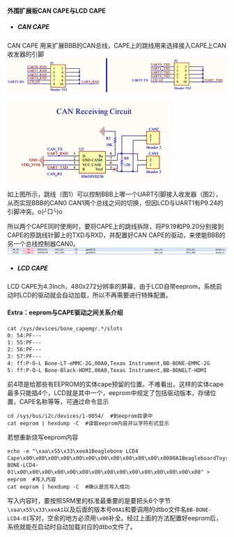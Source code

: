 #### 外围扩展板CAN CAPE与LCD CAPE

* ##### CAN CAPE

CAN CAPE 用来扩展BBB的CAN总线，CAPE上的跳线用来选择接入CAPE上CAN收发器的引脚![](/assets/CAN2.png)

![](/assets/CAN1.png)

如上图所示，跳线（图1）可以控制BBB上哪一个UART引脚接入收发器（图2），从而实现BBB的CAN0 CAN1两个总线之间的切换，但因LCD与UART1有P9.24的引脚冲突。o\(╯□╰\)o

所以两个CAPE同时使用时，要将CAPE上的跳线拆除，将P9.19和P9.20分别接到CAPE的原跳线针脚上的TXD与RXD，并配置好CAN CAPE的驱动，来使能BBB的另一个总线控制器CAN0。![](/assets/import.png)

* ##### LCD CAPE

LCD CAPE为4.3Inch，480x272分辨率的屏幕，由于LCD自带eeprom，系统启动时LCD的驱动就会自动加载，所以不再需要进行特殊配置。



#### Extra：eeprom与CAPE驱动之间关系介绍 

```
cat /sys/devices/bone_capemgr.*/slots  
0: 54:PF---   
1: 55:PF---   
2: 56:PF---   
3: 57:PF---   
4: ff:P-O-L Bone-LT-eMMC-2G,00A0,Texas Instrument,BB-BONE-EMMC-2G  
5: ff:P-O-L Bone-Black-HDMI,00A0,Texas Instrument,BB-BONELT-HDMI
```

前4项是给那些有EEPROM的实体cape预留的位置。不难看出，这样的实体cape最多只能插4个，LCD就是其中一个，eeprom中规定了包括驱动版本，存储位置，CAPE名称等等，可通过命令显示

```
cd /sys/bus/i2c/devices/1-0054/  #到eeprom目录中  
cat eeprom | hexdump -C  #读取eeprom内容并以字符形式显示
```

若想重新烧写eeprom内容

```
echo -e "\xaa\x55\x33\xeeA1Beaglebone LCD4 Cape\x00\x00\x00\x00\x00\x00\x00\x00\x00\x00\x00\x0000A1BeagleboardToys\x00BB-BONE-LCD4-01\x00\x00\x00\x00\x00\x00\x00\x00\x00\x00\x00\x00\x00\x00\x00" > eeprom  #写入内容  
cat eeprom | hexdump -C  #确认是否写入成功 
```

写入内容时，要按照SRM里的标准最重要的是要把头6个字节`\xaa\x55\x33\xeeA1`以及后面的版本号`00A1`和要调用的dtbo文件名`BB-BONE-LCD4-01`写对，空余的地方必须用`\x00`补全。经过上面的方法配置好eeprom后，系统就能在启动时自动加载对应的dtbo文件了。

